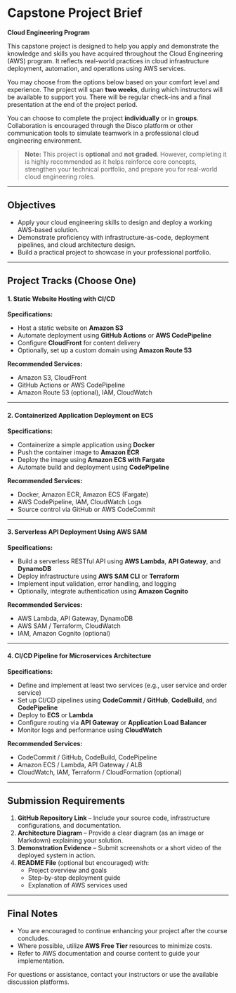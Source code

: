 # Capstone Project Brief  
**Cloud Engineering Program**

This capstone project is designed to help you apply and demonstrate the knowledge and skills you have acquired throughout the Cloud Engineering (AWS) program. It reflects real-world practices in cloud infrastructure deployment, automation, and operations using AWS services.

You may choose from the options below based on your comfort level and experience. The project will span **two weeks**, during which instructors will be available to support you. There will be regular check-ins and a final presentation at the end of the project period.

You can choose to complete the project **individually** or in **groups**. Collaboration is encouraged through the Disco platform or other communication tools to simulate teamwork in a professional cloud engineering environment.

> **Note:** This project is **optional** and **not graded**. However, completing it is highly recommended as it helps reinforce core concepts, strengthen your technical portfolio, and prepare you for real-world cloud engineering roles.

---

## Objectives

- Apply your cloud engineering skills to design and deploy a working AWS-based solution.
- Demonstrate proficiency with infrastructure-as-code, deployment pipelines, and cloud architecture design.
- Build a practical project to showcase in your professional portfolio.

---

## Project Tracks (Choose One)

#### 1. Static Website Hosting with CI/CD

**Specifications:**

- Host a static website on **Amazon S3**
- Automate deployment using **GitHub Actions** or **AWS CodePipeline**
- Configure **CloudFront** for content delivery
- Optionally, set up a custom domain using **Amazon Route 53**

**Recommended Services:**

- Amazon S3, CloudFront  
- GitHub Actions or AWS CodePipeline  
- Amazon Route 53 (optional), IAM, CloudWatch

---

#### 2. Containerized Application Deployment on ECS

**Specifications:**

- Containerize a simple application using **Docker**
- Push the container image to **Amazon ECR**
- Deploy the image using **Amazon ECS with Fargate**
- Automate build and deployment using **CodePipeline**

**Recommended Services:**

- Docker, Amazon ECR, Amazon ECS (Fargate)  
- AWS CodePipeline, IAM, CloudWatch Logs  
- Source control via GitHub or AWS CodeCommit

---

#### 3. Serverless API Deployment Using AWS SAM

**Specifications:**

- Build a serverless RESTful API using **AWS Lambda**, **API Gateway**, and **DynamoDB**
- Deploy infrastructure using **AWS SAM CLI** or **Terraform**
- Implement input validation, error handling, and logging
- Optionally, integrate authentication using **Amazon Cognito**

**Recommended Services:**

- AWS Lambda, API Gateway, DynamoDB  
- AWS SAM / Terraform, CloudWatch  
- IAM, Amazon Cognito (optional)

---

#### 4. CI/CD Pipeline for Microservices Architecture

**Specifications:**

- Define and implement at least two services (e.g., user service and order service)
- Set up CI/CD pipelines using **CodeCommit / GitHub**, **CodeBuild**, and **CodePipeline**
- Deploy to **ECS** or **Lambda**
- Configure routing via **API Gateway** or **Application Load Balancer**
- Monitor logs and performance using **CloudWatch**

**Recommended Services:**

- CodeCommit / GitHub, CodeBuild, CodePipeline  
- Amazon ECS / Lambda, API Gateway / ALB  
- CloudWatch, IAM, Terraform / CloudFormation (optional)

---

## Submission Requirements

1. **GitHub Repository Link** – Include your source code, infrastructure configurations, and documentation.
2. **Architecture Diagram** – Provide a clear diagram (as an image or Markdown) explaining your solution.
3. **Demonstration Evidence** – Submit screenshots or a short video of the deployed system in action.
4. **README File** (optional but encouraged) with:
   - Project overview and goals
   - Step-by-step deployment guide
   - Explanation of AWS services used

---

## Final Notes

- You are encouraged to continue enhancing your project after the course concludes.
- Where possible, utilize **AWS Free Tier** resources to minimize costs.
- Refer to AWS documentation and course content to guide your implementation.

For questions or assistance, contact your instructors or use the available discussion platforms.
